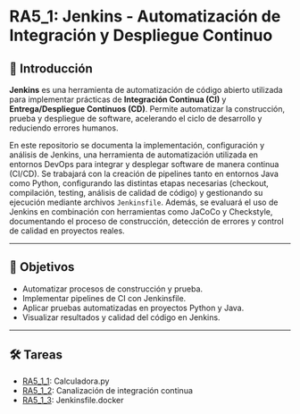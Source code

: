 # RA5_1: Jenkins - Automatización de Integración y Despliegue Continuo

## 📌 Introducción

**Jenkins** es una herramienta de automatización de código abierto utilizada para implementar prácticas de **Integración Continua (CI)** y **Entrega/Despliegue Continuos (CD)**. Permite automatizar la construcción, prueba y despliegue de software, acelerando el ciclo de desarrollo y reduciendo errores humanos.

En este repositorio se documenta la implementación, configuración y análisis de Jenkins, una herramienta de automatización utilizada en entornos DevOps para integrar y desplegar software de manera continua (CI/CD). Se trabajará con la creación de pipelines tanto en entornos Java como Python, configurando las distintas etapas necesarias (checkout, compilación, testing, análisis de calidad de código) y gestionando su ejecución mediante archivos `Jenkinsfile`. Además, se evaluará el uso de Jenkins en combinación con herramientas como JaCoCo y Checkstyle, documentando el proceso de construcción, detección de errores y control de calidad en proyectos reales.

---

## 🎯 Objetivos

- Automatizar procesos de construcción y prueba.
- Implementar pipelines de CI con Jenkinsfile.
- Aplicar pruebas automatizadas en proyectos Python y Java.
- Visualizar resultados y calidad del código en Jenkins.

---

## 🛠️ Tareas

* [RA5_1_1](RA5_1_1): Calculadora.py
* [RA5_1_2](RA5_1_2): Canalización de integración continua
* [RA5_1_3](RA5_1_3): Jenkinsfile.docker
